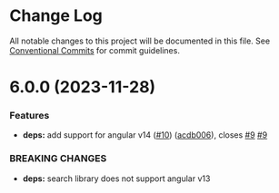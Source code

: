 # Change Log

All notable changes to this project will be documented in this file.
See [Conventional Commits](https://conventionalcommits.org) for commit guidelines.

# 6.0.0 (2023-11-28)


### Features

* **deps:** add support for angular v14 ([#10](https://github.com/sourcefuse/arc-ng-components/issues/10)) ([acdb006](https://github.com/sourcefuse/arc-ng-components/commit/acdb006dc782f04283d0ce7e4335781e2f5360e3)), closes [#9](https://github.com/sourcefuse/arc-ng-components/issues/9) [#9](https://github.com/sourcefuse/arc-ng-components/issues/9)


### BREAKING CHANGES

* **deps:** search library does not support angular v13
